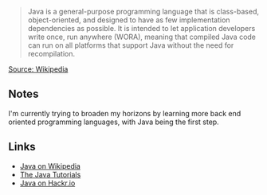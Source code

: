 > Java is a general-purpose programming language that is class-based, object-oriented, and designed to have as few implementation dependencies as possible. It is intended to let application developers write once, run anywhere (WORA), meaning that compiled Java code can run on all platforms that support Java without the need for recompilation.

[Source: Wikipedia](https://en.wikipedia.org/wiki/Java_(programming_language))

## Notes
I'm currently trying to broaden my horizons by learning more back end oriented programming languages, with Java being the first step.

## Links
- [Java on Wikipedia](https://en.wikipedia.org/wiki/Java_(programming_language))
- [The Java Tutorials](https://docs.oracle.com/javase/tutorial/index.html)
- [Java on Hackr.io](https://hackr.io/tutorials/learn-java)